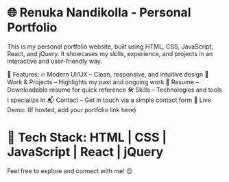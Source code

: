 # 🌐 Renuka Nandikolla - Personal Portfolio

This is my personal portfolio website, built using HTML, CSS, JavaScript, React, and jQuery. It showcases my skills, experience, and projects in an interactive and user-friendly way.

🎯 Features:
🔥 Modern UI/UX – Clean, responsive, and intuitive design
💼 Work & Projects – Highlights my past and ongoing work
📜 Resume – Downloadable resume for quick reference
🛠️ Skills – Technologies and tools I specialize in
📬 Contact – Get in touch via a simple contact form
🔗 Live Demo: (If hosted, add your portfolio link here)

# 📂 Tech Stack: HTML | CSS | JavaScript | React | jQuery

Feel free to explore and connect with me! 😊
